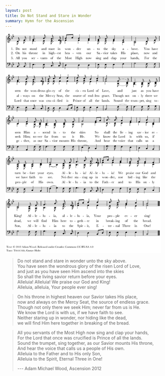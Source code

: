 ```yaml
---
layout: post
title: Do Not Stand and Stare in Wonder
summary: Hymn for the Ascension
---
```


![Do Not Stand and Stare in Wonder](/images/do-not-stand-and-stare.png)


> Do not stand and stare in wonder unto the sky above.  
> You have seen the wondrous glory of the risen Lord of Love,  
> and just as you have seen Him ascend into the skies  
> So shall the living savior return before your eyes.  
> Alleluia! Alleluia! We praise our God and King!  
> Alleluia, alleluia, Your people ever sing!  

> On his throne in highest heaven our Savior takes His place,  
> now and always on the Mercy Seat, the source of endless grace.  
> Though not only there we seek Him; never far from us is He.  
> We know the Lord is with us, if we have faith to see.  
> Neither staring up in wonder, nor hiding like the dead,  
> we will find Him here together in breaking of the bread.

> All you servants of the Most High now sing and clap your hands,  
> For the Lord that once was crucified is Prince of all the lands.  
> Sound the trumpet, sing together, as our Savior mounts His throne,  
> And hear the voice that calls us a people of His own.  
> Alleluia to the Father and to His only Son,  
> Alleluia to the Spirit, Eternal Three in One! 
>  
> --- Adam Michael Wood, Ascension 2012